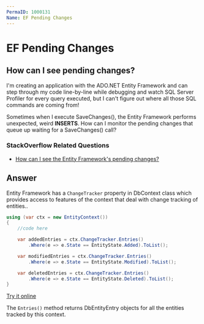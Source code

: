 ```yaml
---
PermaID: 1000131
Name: EF Pending Changes
---
```


# EF Pending Changes

## How can I see pending changes? 

I'm creating an application with the ADO.NET Entity Framework and can step through my code line-by-line while debugging and watch SQL Server Profiler for every query executed, but I can't figure out where all those SQL commands are coming from!

Sometimes when I execute SaveChanges(), the Entity Framework performs unexpected, weird **INSERTS**. How can I monitor the pending changes that queue up waiting for a SaveChanges() call?

### StackOverflow Related Questions

 - [How can I see the Entity Framework's pending changes?](https://stackoverflow.com/questions/592504/how-can-i-see-the-entity-frameworks-pending-changes)

## Answer

Entity Framework has a `ChangeTracker` property in DbContext class which provides access to features of the context that deal with change tracking of entities..


```csharp
using (var ctx = new EntityContext())
{
    //code here

    var addedEntries = ctx.ChangeTracker.Entries()
        .Where(e => e.State == EntityState.Added).ToList();

    var modifiedEntries = ctx.ChangeTracker.Entries()
        .Where(e => e.State == EntityState.Modified).ToList();

    var deletedEntries = ctx.ChangeTracker.Entries()
        .Where(e => e.State == EntityState.Deleted).ToList();
}
```
[Try it online](https://dotnetfiddle.net/i4RKYA)

The `Entries()` method returns DbEntityEntry objects for all the entities tracked by this context.
